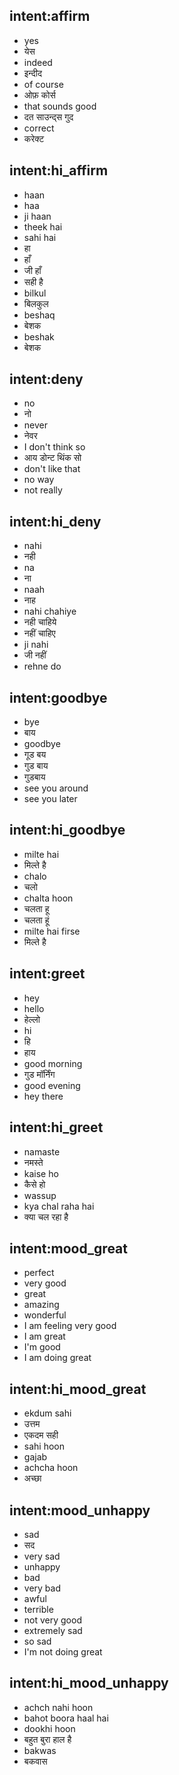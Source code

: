 ## intent:affirm
- yes
- येस
- indeed
- इन्दीद
- of course
- ओफ़ कोर्स
- that sounds good
- दत साउन्द्स गुद
- correct
- करेक्ट

## intent:hi_affirm
- haan
- haa
- ji haan
- theek hai
- sahi hai
- हा
- हाँ
- जी हाँ
- सही है
- bilkul
- बिलकुल
- beshaq
- बेशक
- beshak
- बेशक

## intent:deny
- no
- नो
- never
- नेवर
- I don't think so
- आय डोन्ट थिंक सो
- don't like that
- no way
- not really

## intent:hi_deny
- nahi
- नही
- na
- ना
- naah
- नाह
- nahi chahiye
- नही चाहिये
- नहीं चाहिए
- ji nahi
- जी नहीं
- rehne do

## intent:goodbye
- bye
- बाय
- goodbye
- गूड बय
- गुड बाय
- गुडबाय
- see you around
- see you later
## intent:hi_goodbye
- milte hai
- मिल्ते है
- chalo
- चलो
- chalta hoon
- चलता हू
- चलता हूं
- milte hai firse
- मिल्ते है

## intent:greet
- hey
- hello
- हेल्लो
- hi
- हि
- हाय
- good morning
- गुड मॉर्निंग
- good evening
- hey there

## intent:hi_greet
- namaste
- नमस्ते
- kaise ho
- कैसे हो
- wassup
- kya chal raha hai
- क्या चल रहा है


## intent:mood_great
- perfect
- very good
- great
- amazing
- wonderful
- I am feeling very good
- I am great
- I'm good
- I am doing great

## intent:hi_mood_great
- ekdum sahi
- उत्तम
- एकदम सही
- sahi hoon
- gajab
- achcha hoon
- अच्छा


## intent:mood_unhappy
- sad
- सद
- very sad
- unhappy
- bad
- very bad
- awful
- terrible
- not very good
- extremely sad
- so sad
- I'm not doing great

## intent:hi_mood_unhappy
- achch nahi hoon
- bahot boora haal hai
- dookhi hoon
- बहुत बुरा हाल है
- bakwas
- बकवास